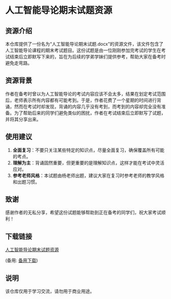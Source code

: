# 人工智能导论期末试题资源

## 资源介绍

本仓库提供了一份名为“人工智能导论期末试题.docx”的资源文件，该文件包含了人工智能导论课程的期末考试题目。这份试题是由一位刚刚参加完考试的学生在考试结束后立即默写下来的，旨在为后续的学弟学妹们提供参考，帮助大家在备考时避免走弯路。

## 资源背景

作者在备考时曾以为人工智能导论的考试内容应该不会太多，结果在划定考试范围后，老师表示所有内容都有可能考到。于是，作者花费了一个星期的时间进行背诵，然而在考试时却发现，背诵的内容几乎没有考到，而考到的内容却完全没有准备。为了帮助后来的同学们避免类似的困扰，作者在考试结束后立即默写了试题，并将其分享出来。

## 使用建议

1. **全面复习**：不要只关注某些特定的知识点，尽量全面复习，确保覆盖所有可能的考点。
2. **理解为主**：背诵固然重要，但更重要的是理解知识点，这样才能在考试中灵活应对。
3. **参考老师风格**：本试题由杨老师出题，建议大家在复习时参考老师的教学风格和出题习惯。

## 致谢

感谢作者的无私分享，希望这份试题能够帮助到正在备考的同学们，祝大家考试顺利！

## 下载链接
[人工智能导论期末试题资源](https://pan.quark.cn/s/acdffd27860d) 

(备用: [备用下载](https://pan.baidu.com/s/1bBfnuNMvEh4e7nuVJDqx4A?pwd=1234))

## 说明

该仓库仅用于学习交流，请勿用于商业用途。
